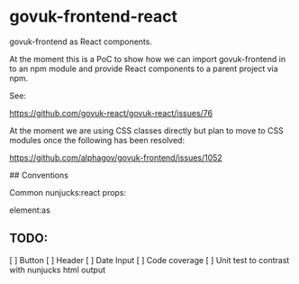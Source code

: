 # govuk-frontend-react

govuk-frontend as React components.

At the moment this is a PoC to show how we can import govuk-frontend in to an npm module and provide React components to a parent project via npm.

See:

https://github.com/govuk-react/govuk-react/issues/76

At the moment we are using CSS classes directly but plan to move to CSS modules once the following has been resolved:

https://github.com/alphagov/govuk-frontend/issues/1052


## Conventions

Common nunjucks:react props:

element:as


## TODO:

[ ] Button
[ ] Header
[ ] Date Input
[ ] Code coverage
[ ] Unit test to contrast with nunjucks html output
